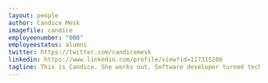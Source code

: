 ```yaml
---
layout: people
author: Candice Mesk
imagefile: candice
employeenumber: "008"
employeestatus: alumni
twitter: https://twitter.com/candicemesk
linkedin: https://www.linkedin.com/profile/view?id=117315286
tagline: This is Candice. She works out. Software developer turned technical and systems coach with a bad case of FOMO, she's passionate about learning, growing and improving her skills. And shoe collection. She has a great love for the people in her local IT community and thrives on opportunities to learn and grow with others.
---
```

